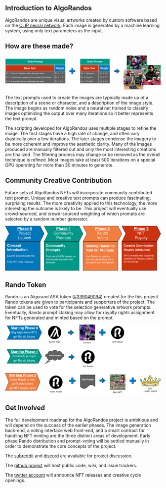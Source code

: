 ## Introduction to AlgoRandos

AlgoRandos are unique visual artworks created by custom software based on the [CLIP neural network](https://openai.com/blog/clip/). Each image is generated by a machine learning system, using only text parameters as the input.

## How are these made?

![AlgoRando generation from text prompt](/assets/img/web/algorandos-prompt_generation.png)

The text prompts used to create the images are typically made up of a description of a scene or character, and a description of the image style. The image begins as random noise and a neural net trained to classify images optimizing the output over many iterations so it better represents the text prompt.

The scripting developed for AlgoRandos uses multiple stages to refine the image. The first stages have a high rate of change, and often vary drastically over a few iterations. The later stages condense the imagery to be more coherent and improve the aesthetic clarity. Many of the images produced are manually filtered out and only the most interesting creations are finalized. The filtering process may change or be removed as the overall technique is refined. Most images take at least 500 iterations on a special GPU operating for more than 30 minutes to generate.

## Community Creative Contribution

Future sets of AlgoRandos NFTs will incorporate community contributed text prompt. Unique and creative text prompts can produce fascinating, surprising results. The more creativity applied to this technology, the more interesting the outcome is likely to be. This project will eventually use crowd-sourced, and crowd-sourced weighting of which prompts are selected by a random number generator.

![AlgoRandos development roadmap](/assets/img/web/algorandos-dev_roadmap.png)

## Rando Token
Rando is an Algorand ASA token ([#339049094](https://algoexplorer.io/asset/339049094)) created for the this project. Rando tokens are given to participants and supporters of the project. The token can be used to vote for the selection generative artwork prompts. Eventually, Rando prompt staking may allow for royalty rights assignment for NFTs generated and minted based on the prompt.

![AlgoRandos development roadmap](/assets/img/web/algorandos-rando_functions.png)

## Get Involved
The full development roadmap for the AlgoRandos project is ambitious and will depend on the success of the earlier phases. The image generation back-end, a voting interface web front-end, and a smart contract for handling NFT minting are the three distinct areas of development. Early phase Rando distribution and prompt-voting will be settled manually in order to demonstrate the core concepts of the project.

The [subreddit](https://reddit.com/r/algorandos) and [discord](https://discord.gg/whWsRS2QCs) are available for project discussion.

The [github project](https://github.com/algorandos) will host public code, wiki, and issue trackers.

The [twitter account](https://twitter.com/algorandos) will announce NFT releases and creative cycle openings.
